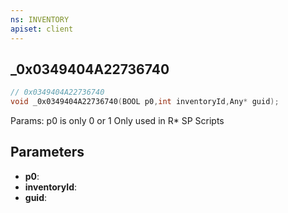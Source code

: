 ```yaml
---
ns: INVENTORY
apiset: client
---
```

## _0x0349404A22736740

```c
// 0x0349404A22736740
void _0x0349404A22736740(BOOL p0,int inventoryId,Any* guid);
```

Params: p0 is only 0 or 1
Only used in R* SP Scripts

## Parameters
* **p0**:
* **inventoryId**:
* **guid**:
